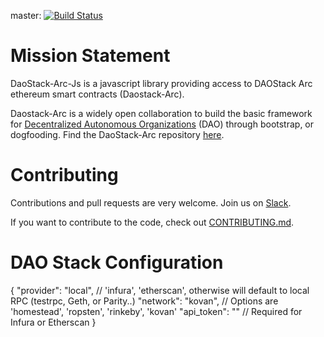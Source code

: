 master: [![Build Status](https://travis-ci.org/daostack/arc-js/images/dao-icon.png?branch=master)](https://travis-ci.org/daostack/arc-js)

# Mission Statement

DaoStack-Arc-Js is a javascript library providing access to DAOStack Arc ethereum smart contracts (Daostack-Arc).

Daostack-Arc is a widely open collaboration to build the basic framework for [Decentralized Autonomous Organizations](https://en.wikipedia.org/wiki/Decentralized_autonomous_organization) (DAO) through bootstrap, or dogfooding.  Find the DaoStack-Arc repository [here](https://github.com/daostack/daostack).


# Contributing

Contributions and pull requests are very welcome. Join us on [Slack](daostack.slack.com).

If you want to contribute to the code, check out  [CONTRIBUTING.md](CONTRIBUTING.md).


# DAO Stack Configuration
{
  "provider": "local", // 'infura', 'etherscan', otherwise will default to local RPC (testrpc, Geth, or Parity..)
  "network": "kovan", // Options are 'homestead', 'ropsten', 'rinkeby', 'kovan'
  "api_token": "" // Required for Infura or Etherscan
}
